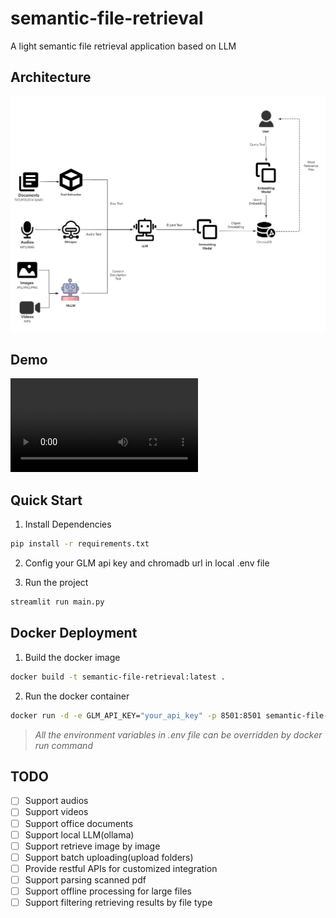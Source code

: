 # semantic-file-retrieval
A light semantic file retrieval application based on LLM

## Architecture
![architecture_image](assets/architecture.png)

## Demo
<video src="https://github.com/SignitDoc/semantic-file-retrieval/blob/main/assets/demo1.mp4" controls="controls"></video>

## Quick Start
1. Install Dependencies
```bash
pip install -r requirements.txt
```

2. Config your GLM api key and chromadb url in local .env file


3. Run the project
```bash
streamlit run main.py
```
## Docker Deployment
1. Build the docker image
```bash
docker build -t semantic-file-retrieval:latest .
```

2. Run the docker container
```bash
docker run -d -e GLM_API_KEY="your_api_key" -p 8501:8501 semantic-file-retrieval:latest
```
> _All the environment variables in .env file can be overridden by docker run command_

## TODO
- [ ] Support audios
- [ ] Support videos
- [ ] Support office documents
- [ ] Support local LLM(ollama)
- [ ] Support retrieve image by image
- [ ] Support batch uploading(upload folders) 
- [ ] Provide restful APIs for customized integration
- [ ] Support parsing scanned pdf 
- [ ] Support offline processing for large files
- [ ] Support filtering retrieving results by file type